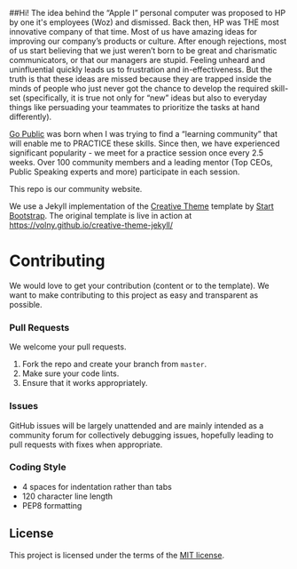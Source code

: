 ##Hi!
The idea behind the “Apple I” personal computer was proposed to HP by one it's employees (Woz) and dismissed. Back then, HP was THE most innovative company of that time. Most of us have amazing ideas for improving our company’s products or culture. After enough rejections, most of us start believing that we just weren’t born to be great and charismatic communicators, or that our managers are stupid. Feeling unheard and uninfluential quickly leads us to frustration and in-effectiveness. But the truth is that these ideas are missed because they are trapped inside the minds of people who just never got the chance to develop the required skill-set (specifically, it is true not only for “new” ideas but also to everyday things like persuading your teammates to prioritize the tasks at hand differently). 

[Go Public](https://www.facebook.com/GoPublicIL/) was born when I was trying to find a “learning community” that will enable me to PRACTICE these skills. Since then, we have experienced significant popularity - we meet for a practice session once every 2.5 weeks. Over 100 community members and a leading mentor (Top CEOs, Public Speaking experts and more) participate in each session.

This repo is our community website.

We use a Jekyll implementation of the [Creative Theme](http://startbootstrap.com/template-overviews/creative/) template by [Start Bootstrap](http://startbootstrap.com). The original template is live in action at <https://volny.github.io/creative-theme-jekyll/>

# Contributing
We would love to get your contribution (content or to the template).
We want to make contributing to this project as easy and transparent as possible.

### Pull Requests
We welcome your pull requests.

1. Fork the repo and create your branch from `master`.
2. Make sure your code lints.
3. Ensure that it works appropriately.

### Issues
GitHub issues will be largely unattended and are mainly intended as a community
forum for collectively debugging issues, hopefully leading to pull requests with
fixes when appropriate.

### Coding Style
* 4 spaces for indentation rather than tabs
* 120 character line length
* PEP8 formatting

## License
This project is licensed under the terms of the [MIT license](LICENSE.md).


